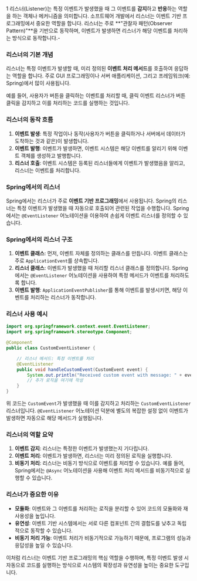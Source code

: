1   리스너(Listener)는 특정 이벤트가 발생했을 때 그 이벤트를 **감지**하고 **반응**하는 역할을 하는 객체나 메커니즘을 의미합니다. 소프트웨어 개발에서 리스너는 이벤트 기반 프로그래밍에서 중요한 역할을 합니다. 리스너는 주로 **"관찰자 패턴(Observer Pattern)"**을 기반으로 동작하며, 이벤트가 발생하면 리스너가 해당 이벤트를 처리하는 방식으로 동작합니다.-

### 리스너의 기본 개념

리스너는 특정 이벤트가 발생할 때, 미리 정의된 **이벤트 처리 메서드**를 호출하여 응답하는 역할을 합니다. 주로 GUI 프로그래밍이나 서버 애플리케이션, 그리고 프레임워크(예: Spring)에서 많이 사용됩니다.

예를 들어, 사용자가 버튼을 클릭하는 이벤트를 처리할 때, 클릭 이벤트 리스너가 버튼 클릭을 감지하고 이를 처리하는 코드를 실행하는 것입니다.

### 리스너의 동작 흐름

1. **이벤트 발생**: 특정 작업이나 동작(사용자가 버튼을 클릭하거나 서버에서 데이터가 도착하는 것과 같은)이 발생합니다.
2. **이벤트 발행**: 이벤트가 발생하면, 이벤트 시스템은 해당 이벤트를 알리기 위해 이벤트 객체를 생성하고 발행합니다.
3. **리스너 호출**: 이벤트 시스템은 등록된 리스너들에게 이벤트가 발생했음을 알리고, 리스너는 이벤트를 처리합니다.

### Spring에서의 리스너

Spring에서는 리스너가 주로 **이벤트 기반 프로그래밍**에서 사용됩니다. Spring의 리스너는 특정 이벤트가 발생했을 때 자동으로 호출되어 관련된 작업을 수행합니다. Spring에서는 `@EventListener` 어노테이션을 이용하여 손쉽게 이벤트 리스너를 정의할 수 있습니다.

### Spring에서의 리스너 구조

1. **이벤트 클래스**: 먼저, 이벤트 자체를 정의하는 클래스를 만듭니다. 이벤트 클래스는 주로 `ApplicationEvent`를 상속합니다.
2. **리스너 클래스**: 이벤트가 발생했을 때 처리할 리스너 클래스를 정의합니다. Spring에서는 `@EventListener` 어노테이션을 사용하여 특정 메서드가 이벤트를 처리하도록 합니다.
3. **이벤트 발행**: `ApplicationEventPublisher`를 통해 이벤트를 발생시키면, 해당 이벤트를 처리하는 리스너가 동작합니다.

### 리스너 사용 예시

```java
import org.springframework.context.event.EventListener;
import org.springframework.stereotype.Component;

@Component
public class CustomEventListener {

    // 리스너 메서드: 특정 이벤트를 처리
    @EventListener
    public void handleCustomEvent(CustomEvent event) {
        System.out.println("Received custom event with message: " + event.getMessage());
        // 추가 로직을 여기에 작성
    }
}

```

위 코드는 `CustomEvent`가 발생했을 때 이를 감지하고 처리하는 `CustomEventListener` 리스너입니다. `@EventListener` 어노테이션 덕분에 별도의 복잡한 설정 없이 이벤트가 발생하면 자동으로 해당 메서드가 실행됩니다.

### 리스너의 역할 요약

1. **이벤트 감지**: 리스너는 특정한 이벤트가 발생했는지 기다립니다.
2. **이벤트 처리**: 이벤트가 발생하면, 리스너는 미리 정의된 로직을 실행합니다.
3. **비동기 처리**: 리스너는 비동기 방식으로 이벤트를 처리할 수 있습니다. 예를 들어, Spring에서는 `@Async` 어노테이션을 사용해 이벤트 처리 메서드를 비동기적으로 실행할 수 있습니다.

### 리스너가 중요한 이유

- **모듈화**: 이벤트와 그 이벤트를 처리하는 로직을 분리할 수 있어 코드의 모듈화와 재사용성을 높입니다.
- **유연성**: 이벤트 기반 시스템에서는 서로 다른 컴포넌트 간의 결합도를 낮추고 독립적으로 동작할 수 있습니다.
- **비동기 처리 가능**: 이벤트 처리가 비동기적으로 가능하기 때문에, 프로그램의 성능과 응답성을 높일 수 있습니다.

이처럼 리스너는 이벤트 기반 프로그래밍의 핵심 역할을 수행하며, 특정 이벤트 발생 시 자동으로 코드를 실행하는 방식으로 시스템의 확장성과 유연성을 높이는 중요한 도구입니다.